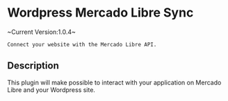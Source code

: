 # Wordpress Mercado Libre Sync
~Current Version:1.0.4~

```
Connect your website with the Mercado Libre API.
```

## Description

This plugin will make possible to interact with your application on Mercado Libre and your Wordpress site.	